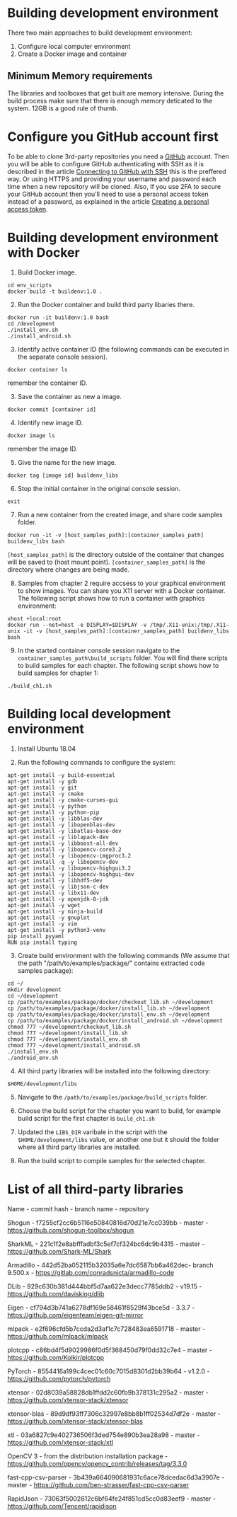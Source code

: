 # Building development environment
There two main approaches to build development environment:
1. Configure local computer environment
2. Create a Docker image and container

## Minimum Memory requirements
The libraries and toolboxes that get built are memory intensive. During the build process make sure that there is enough memory deticated to the system. 12GB is a good rule of thumb.

# Configure you GitHub account first
To be able to clone 3rd-party repositories you need a [GitHub](https://github.com) account. Then you will be able to configure GitHub authenticating with SSH as it is described in the article [Connecting to GitHub with SSH](https://docs.github.com/en/authentication/connecting-to-github-with-ssh) this is the preffered way. Or using HTTPS and providing your username and password each time when a new repository will be cloned. Also, If you use 2FA to secure your GitHub account then you’ll need to use a personal access token instead of a password, as explained in the article [Creating a personal access token](https://docs.github.com/en/authentication/keeping-your-account-and-data-secure/creating-a-personal-access-token).

# Building development environment with Docker
1. Build Docker image.
```
cd env_scripts
docker build -t buildenv:1.0 .
```

2. Run the Docker container and build third party libaries there.
```
docker run -it buildenv:1.0 bash
cd /development
./install_env.sh
./install_android.sh
```

3. Identify active container ID (the following commands can be executed in the separate console session).
```
docker container ls
```
remember the container ID.

3. Save the container as new a image.
```
docker commit [container id]
```

4. Identify new image ID.
```
docker image ls
```
remember the image ID.

5. Give the name for the new image.
```
docker tag [image id] buildenv_libs
```

6. Stop the initial container in the original console session.
```
exit
```

7. Run a new container from the created image, and share code samples folder.
```
docker run -it -v [host_samples_path]:[container_samples_path] buildenv_libs bash
```

```[host_samples_path]``` is the directory outside of the container that changes will be saved to (host mount point). ```[container_samples_path]``` is the directory where changes are being made.

8. Samples from chapter 2 require accsess to your graphical environment to show images. You can share you X11 server with a Docker container. The following script shows how to run a container with graphics environment:
```
xhost +local:root
docker run --net=host -e DISPLAY=$DISPLAY -v /tmp/.X11-unix:/tmp/.X11-unix -it -v [host_samples_path]:[container_samples_path] buildenv_libs bash
```

9. In the started container console session navigate to the `container_samples_path\build_scripts` folder. You will find there scripts to build samples for each chapter. The following script shows how to build samples for chapter 1:
```
./build_ch1.sh
```

# Building local development environment

1. Install Ubuntu 18.04

2. Run the following commands to configure the system:
```
apt-get install -y build-essential
apt-get install -y gdb
apt-get install -y git
apt-get install -y cmake
apt-get install -y cmake-curses-gui
apt-get install -y python
apt-get install -y python-pip
apt-get install -y libblas-dev
apt-get install -y libopenblas-dev
apt-get install -y libatlas-base-dev
apt-get install -y liblapack-dev
apt-get install -y libboost-all-dev
apt-get install -y libopencv-core3.2
apt-get install -y libopencv-imgproc3.2
apt-get install -q -y libopencv-dev
apt-get install -y libopencv-highgui3.2
apt-get install -y libopencv-highgui-dev
apt-get install -y libhdf5-dev
apt-get install -y libjson-c-dev
apt-get install -y libx11-dev
apt-get install -y openjdk-8-jdk
apt-get install -y wget
apt-get install -y ninja-build
apt-get install -y gnuplot
apt-get install -y vim
apt-get install -y python3-venv
pip install pyyaml
RUN pip install typing
```

3. Create build environment with the following commands \(We assume that the path "/path/to/examples/package/" contains extracted code samples package\):
```
cd ~/
mkdir development
cd ~/development
cp /path/to/examples/package/docker/checkout_lib.sh ~/development
cp /path/to/examples/package/docker/install_lib.sh ~/development
cp /path/to/examples/package/docker/install_env.sh ~/development
cp /path/to/examples/package/docker/install_android.sh ~/development
chmod 777 ~/development/checkout_lib.sh
chmod 777 ~/development/install_lib.sh
chmod 777 ~/development/install_env.sh
chmod 777 ~/development/install_android.sh
./install_env.sh
./android_env.sh
```

4. All third party libraries will be installed into the following directory:
```
$HOME/development/libs
```

5. Navigate to the `/path/to/examples/package/build_scripts` folder.

6. Choose the build script for the chapter you want to build, for example build script for the first chapter is `build_ch1.sh`

7. Updated the `LIBS_DIR` varibale in the script with the `$HOME/development/libs` value, or another one but it should the folder where all third party libraries are installed.

8. Run the build script to compile samples for the selected chapter.

# List of all third-party libraries
Name - commit hash - branch name - repository

Shogun - f7255cf2cc6b5116e50840816d70d21e7cc039bb - master - https://github.com/shogun-toolbox/shogun

SharkML - 221c1f2e8abfffadbf3c5ef7cf324bc6dc9b4315 - master - https://github.com/Shark-ML/Shark

Armadillo - 442d52ba052115b32035a6e7dc6587bb6a462dec- branch 9.500.x - https://gitlab.com/conradsnicta/armadillo-code

DLib - 929c630b381d444bbf5d7aa622e3decc7785ddb2 - v19.15 - https://github.com/davisking/dlib

Eigen - cf794d3b741a6278df169e58461f8529f43bce5d - 3.3.7 - https://github.com/eigenteam/eigen-git-mirror

mlpack - e2f696cfd5b7ccda2d3af1c7c728483ea6591718 - master - https://github.com/mlpack/mlpack

plotcpp - c86bd4f5d9029986f0d5f368450d79f0dd32c7e4 - master - https://github.com/Kolkir/plotcpp

PyTorch - 8554416a199c4cec01c60c7015d8301d2bb39b64 - v1.2.0 - https://github.com/pytorch/pytorch

xtensor - 02d8039a58828db1ffdd2c60fb9b378131c295a2 - master - https://github.com/xtensor-stack/xtensor

xtensor-blas - 89d9df93ff7306c32997e8bb8b1ff02534d7df2e - master - https://github.com/xtensor-stack/xtensor-blas

xtl - 03a6827c9e402736506f3ded754e890b3ea28a98 - master - https://github.com/xtensor-stack/xtl

OpenCV 3 - from the distribution installation package - https://github.com/opencv/opencv_contrib/releases/tag/3.3.0

fast-cpp-csv-parser - 3b439a664090681931c6ace78dcedac6d3a3907e - master - https://github.com/ben-strasser/fast-cpp-csv-parser

RapidJson - 73063f5002612c6bf64fe24f851cd5cc0d83eef9 - master - https://github.com/Tencent/rapidjson

